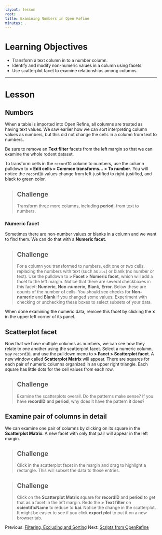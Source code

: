 ```yaml
---
layout: lesson
root: .
title: Examining Numbers in Open Refine
minutes: .
---
```


# Learning Objectives

* Transform a text column in to a number column.
* Identify and modify non-numeric values in a column using facets.
* Use scatterplot facet to examine relationships among columns.

----------------------------------------------------

# Lesson

## Numbers

When a table is imported into Open Refine, all columns are treated as having text values. We saw earlier how we can sort interpreting column values as numbers, but this did not change the cells in a column from text to numbers.

Be sure to remove an **Text filter** facets from the left margin so that we can examine the whole rodent dataset.

To transform cells in the `recordID` column to numbers, use the column pulldown to **> Edit cells > Common transforms… > To number**. You will notice the `recordID` values change from left-justified to right-justified, and black to green color.

> ## Challenge
>
> Transform three more columns, including **period**, from text to numbers.

### Numeric facet
Sometimes there are non-number values or blanks in a column and we want to find them. We can do that with a **Numeric facet**.

> ## Challenge
>
> For a column you transformed to numbers, edit one or two cells, replacing the numbers with text (such as `abc`) or blank (no number or text).
> Use the pulldown to **> Facet > Numeric facet**, which will add a facet to the left margin.
> Notice that there are several checkboxes in this facet: **Numeric**, **Non-numeric**, **Blank**, **Error**. Below these are counts of the number of cells. You should see checks for **Non-numeric** and **Blank** if you changed some values.
> Experiment with checking or unchecking these boxes to select subsets of your data.

When done examining the numeric data, remove this facet by clicking the **x** in the upper left corner of its panel.

## Scatterplot facet

Now that we have multiple columns as numbers, we can see how they relate to one another using the scatterplot facet. Select a numeric column, say `recordID`, and use the pulldown menu to **> Facet > Scatterplot facet**. A new window called **Scatterplot Matrix** will appear. There are squares for each pair of numeric columns organized in an upper right triangle. Each square has little dots for the cell values from each row.

> ## Challenge
>
> Examine the scatterplots overall. Do the patterns make sense?
> If you have **recordID** and **period**, why does it have the pattern it does?

## Examine pair of columns in detail

We can examine one pair of columns by clicking on its square in the **Scatterplot Matrix**. A new facet with only that pair will appear in the left margin. 

> ## Challenge
>
> Click in the scatterplot facet in the margin and drag to highlight a rectangle. This will subset the data to those entries.

> ## Challenge
> 
> Click on the **Scatterplot Matrix** square for **recordID** and **period** to get that as a facet in the left margin.
> Redo the **> Text filter** on **scientificName** to reduce to **bai**.
> Notice the change in the scatterplot. It might be easier to see if you click **export plot** to put it on a new browser tab.

Previous: [Filtering, Excluding and Sorting](02-filter-exclude-sort.md)  Next: [Scripts from OpenRefine](04-scripts.md)

